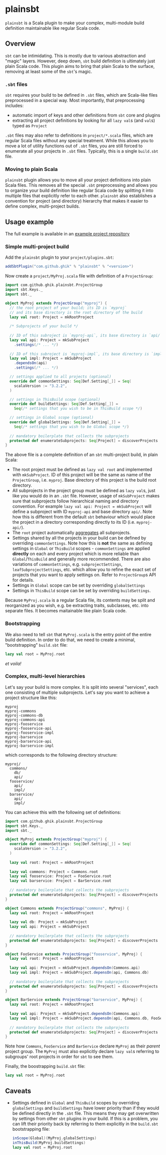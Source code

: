 # plainsbt

`plainsbt` is a Scala plugin to make your complex, multi-module build definition maintainable like regular Scala code.

## Overview

`sbt` can be intimidating. This is mostly due to various abstraction and "magic" layers. However, deep down, `sbt` build definition is ultimately just plain Scala code. This plugin aims to bring that plain Scala to the surface, removing at least some of the `sbt`'s magic.

### `.sbt` files

`sbt` requires your build to be defined in `.sbt` files, which are Scala-like files preprocessed in a special way. Most importantly, that preprocessing includes:

* automatic import of keys and other definitions from `sbt` core and plugins
* extracting all project definitions by looking for all `lazy val`s (and `val`s) typed as `Project`

`.sbt` files may also refer to definitions in `project/*.scala` files, which are regular Scala files without any special treatment. While this allows you to move a lot of utility functions out of `.sbt` files, you are still forced to enumerate all your projects in `.sbt` files. Typically, this is a single `build.sbt` file.

### Moving to plain Scala

`plainsbt` plugin allows you to move all your project definitions into plain Scala files. This removes all the special `.sbt` preprocessing and allows you to organize your build definition like regular Scala code by splitting it into multiple files that explicitly refer to each other. `plainsbt` also establishes a convention for project (and directory) hierarchy that makes it easier to define complex, multi-project builds.

## Usage example

The full example is available in an [example project repository](https://github.com/ghik/plainsbt-example)

### Simple multi-project build

Add the `plainsbt` plugin to your `project/plugins.sbt`:

```scala
addSbtPlugin("com.github.ghik" % "plainsbt" % "<version>")
```

Now create a `project/MyProj.scala` file with definition of a `ProjectGroup`:

```scala
import com.github.ghik.plainsbt.ProjectGroup
import sbt.Keys._
import sbt._

object MyProj extends ProjectGroup("myproj") {
  // the root project of your build; its ID is `myproj` 
  // and its base directory is the root directory of the build
  lazy val root: Project = mkRootProject
  
  /* Subprojects of your build */
  
  // ID of this subroject is `myproj-api`, its base directory is `api/`
  lazy val api: Project = mkSubProject
    .settings(/* ... */)
  
  // ID of this subroject is `myproj-impl`, its base directory is `impl/`
  lazy val impl: Project = mkSubProject
    .dependsOn(api)
    .settings(/* ... */)

  // settings applied to all projects (optional)
  override def commonSettings: Seq[Def.Setting[_]] = Seq(
    scalaVersion := "3.2.2",
  )

  // settings in ThisBuild scope (optional)
  override def buildSettings: Seq[Def.Setting[_]] =
    Seq(/* settings that you wish to be in ThisBuild scope */)

  // settings in Global scope (optional)
  override def globalSettings: Seq[Def.Setting[_]] = 
    Seq(/* settings that you wish to be Global scope */)
    
  // mandatory boilerplate that collects the subprojects
  protected def enumerateSubprojects: Seq[Project] = discoverProjects
}
```

The above file is a complete definition of an `sbt` multi-project build, in plain Scala:

* The root project must be defined as `lazy val root` and implemented with `mkSubProject`. ID of this project will be the same as name of the `ProjectGroup`, i.e. `myproj`. Base directory of this project is the build root directory.
* All subprojects in the project group must be defined as `lazy val`s, just like you would do in an `.sbt` file. However, usage of `mkSubProject` makes sure that subprojects follow hierarchical naming and directory convention.
  For example `lazy val api: Project = mkSubProject` will define a subproject with ID `myproj-api` and base directory `api/`. Note how this is different from the default `sbt` behaviour which would place the project in a directory corresponding directly to its ID (i.e. `myproj-api/`).
* The `root` project automatically [aggregates](https://www.scala-sbt.org/1.x/docs/Multi-Project.html#Aggregation) all subprojects.
* Settings shared by all the projects in your build can be defined by overriding `commonSettings`. 
  Note how this is **not** the same as defining settings in `Global` or `ThisBuild` scopes - `commonSettings` are applied **directly** on each and every project which is more reliable than `Global`/`ThisBuild` and generally more recommended.
  There are also variations of `commonSettings`, e.g. `subprojectSettings`, `leafSubprojectSettings`, etc. which allow you to refine the exact set of projects that you want to apply settings on. Refer to `ProjectGroup`s API for details.
* Settings in `Global` scope can be set by overriding `globalSettings`
* Settings in `ThisBuild` scope can be set by overriding `buildSettings`.

Because `MyProj.scala` is a regular Scala file, its contents may be split and reorganized as you wish, e.g. be extracting traits, subclasses, etc. into separate files. It becomes maitainable like plain Scala code.

### Bootstrapping

We also need to tell `sbt` that `MyProj.scala` is the entry point of the entire build definition. In order to do that, we need to create a minimal, "bootstrapping" `build.sbt` file:

```scala
lazy val root = MyProj.root
```

_et voila!_

### Complex, multi-level hierarchies

Let's say your build is more complex. It is split into several "services", each one consisting of multiple subprojects. Let's say you want to achieve a project structure like this:

```
myproj
myproj-commons
myproj-commons-db
myproj-commons-api
myproj-fooservice
myproj-fooservice-api
myproj-fooservice-impl
myproj-barservice
myproj-barservice-api
myproj-barservice-impl
```

which corresponds to the following directory structure:

```
myproj/
  commons/
    db/
    api/
  fooservice/
    api/
    impl/
  barservice/
    api/
    impl/
```

You can achieve this with the following set of definitions:

```scala
import com.github.ghik.plainsbt.ProjectGroup
import sbt.Keys._
import sbt._

object MyProj extends ProjectGroup("myproj") {
  override def commonSettings: Seq[Def.Setting[_]] = Seq(
    scalaVersion := "3.2.2",
  )
  
  lazy val root: Project = mkRootProject
  
  lazy val commons: Project = Commons.root
  lazy val fooservice: Project = FooService.root
  lazy val barservice: Project = BarService.root
    
  // mandatory boilerplate that collects the subprojects
  protected def enumerateSubprojects: Seq[Project] = discoverProjects
}

object Commons extends ProjectGroup("commons", MyProj) {
  lazy val root: Project = mkRootProject
  
  lazy val db: Project = mkSubProject
  lazy val api: Project = mkSubProject
  
  // mandatory boilerplate that collects the subprojects
  protected def enumerateSubprojects: Seq[Project] = discoverProjects
}

object FooService extends ProjectGroup("fooservice", MyProj) {
  lazy val root: Project = mkRootProject
  
  lazy val api: Project = mkSubProject.dependsOn(Commons.api)
  lazy val impl: Project = mkSubProject.depensOn(api, Commons.db)
  
  // mandatory boilerplate that collects the subprojects
  protected def enumerateSubprojects: Seq[Project] = discoverProjects
}

object BarService extends ProjectGroup("barservice", MyProj) {
  lazy val root: Project = mkRootProject
  
  lazy val api: Project = mkSubProject.dependsOn(Commons.api)
  lazy val impl: Project = mkSubProject.depensOn(api, Commons.db, FooService.api)
  
  // mandatory boilerplate that collects the subprojects
  protected def enumerateSubprojects: Seq[Project] = discoverProjects
}
```

Note how `Commons`, `FooService` and `BarService` declare `MyProj` as their _parent_ project group. The `MyProj` must also explicitly declare `lazy val`s referring to subgroups' root projects in order for `sbt` to see them.

Finally, the boostrapping `build.sbt` file:

```scala
lazy val root = MyProj.root
```

## Caveats

* Settings defined in `Global` and `ThisBuild` scopes by overriding `globalSettings` and `buildSettings` have lower priority than if they would be defined directly in the `.sbt` file. This means they may get overwritten by settings from other `sbt` plugins in your build. If this is a problem, you can lift their priority back by referring to them explicitly in the `build.sbt` bootstrapping file:

  ```scala
  inScope(Global)(MyProj.globalSettings)
  inThisBuild(MyProj.buildSettings)
  lazy val root = MyProj.root
  ```
